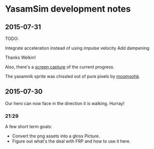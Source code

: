 # YasamSim development notes

## 2015-07-31

TODO:

Integrate acceleration instead of using impulse velocity
Add dampening

Thanks Welkin!

Also, there's a [screen capture](yasamsim_2015_07_31) of the current progress.

The yasamnik sprite was chissled out of pure pixels by [moomoohk].

## 2015-07-30

Our hero can now face in the direction it is walking. Hurray!

### 21:29

A few short term goals:

* Convert the png assets into a gloss Picture.
* Figure out what's the deal with FRP and how to use it here.

[yasamsim_2015_07_31]: </yasamsim-2015-07-31.gif>
[moomoohk]: <https://moomoohk.github.io/>
